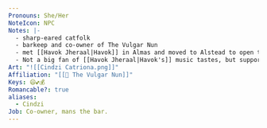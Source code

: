 ```yaml
---
Pronouns: She/Her
NoteIcon: NPC
Notes: |-
  - sharp-eared catfolk
  - barkeep and co-owner of The Vulgar Nun
  - met [[Havok Jheraal|Havok]] in Almas and moved to Alstead to open the tavern
  - Not a big fan of [[Havok Jheraal|Havok's]] music tastes, but supports him regardless
Art: "![[Cindzi Catriona.png]]"
Affiliation: "[[🍻 The Vulgar Nun]]"
Keys: 😄💕💰
Romancable?: true
aliases:
  - Cindzi
Job: Co-owner, mans the bar.
---
```

